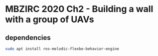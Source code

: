# MBZIRC 2020 Ch2 - Building a wall with a group of UAVs

## dependencies

```bash
sudo apt install ros-melodic-flexbe-behavior-engine
```

